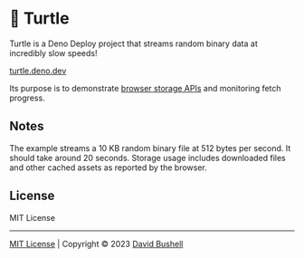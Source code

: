 # 🐢 Turtle

Turtle is a Deno Deploy project that streams random binary data at incredibly slow speeds!

[turtle.deno.dev](https://turtle.deno.dev)

Its purpose is to demonstrate [browser storage APIs](https://developer.mozilla.org/en-US/docs/Web/API/Storage_API) and monitoring fetch progress.

## Notes

The example streams a 10 KB random binary file at 512 bytes per second. It should take around 20 seconds. Storage usage includes downloaded files and other cached assets as reported by the browser.

## License

MIT License

* * *

[MIT License](/LICENSE) | Copyright © 2023 [David Bushell](https://dbushell.com)
